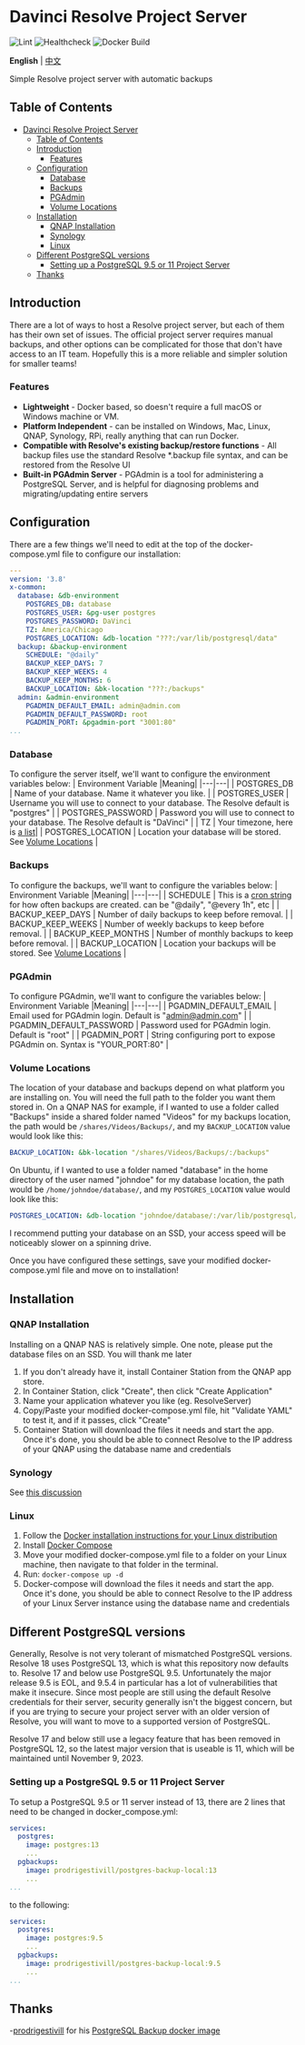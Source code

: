 # Davinci Resolve Project Server
![Lint](https://github.com/elliotmatson/Docker-Davinci-Resolve-Project-Server/actions/workflows/lint.yml/badge.svg)
![Healthcheck](https://github.com/elliotmatson/Docker-Davinci-Resolve-Project-Server/actions/workflows/stack-healthcheck.yml/badge.svg)
![Docker Build](https://github.com/elliotmatson/Docker-Davinci-Resolve-Project-Server/actions/workflows/docker.yml/badge.svg)

**English** | [中文](https://github.com/fly6516/Docker-Davinci-Resolve-Project-Server/blob/main/README_CN.md)

Simple Resolve project server with automatic backups

## Table of Contents
- [Davinci Resolve Project Server](#davinci-resolve-project-server)
  - [Table of Contents](#table-of-contents)
  - [Introduction](#introduction)
    - [Features](#features)
  - [Configuration](#configuration)
    - [Database](#database)
    - [Backups](#backups)
    - [PGAdmin](#pgadmin)
    - [Volume Locations](#volume-locations)
  - [Installation](#installation)
    - [QNAP Installation](#qnap-installation)
    - [Synology](#synology)
    - [Linux](#linux)
  - [Different PostgreSQL versions](#different-postgresql-versions)
    - [Setting up a PostgreSQL 9.5 or 11 Project Server](#setting-up-a-postgresql-95-or-11-project-server)
  - [Thanks](#thanks)

## Introduction

There are a lot of ways to host a Resolve project server, but each of them has their own set of issues. The official project server requires manual backups, and other options can be complicated for those that don't have access to an IT team. Hopefully this is a more reliable and simpler solution for smaller teams!

### Features
- **Lightweight** - Docker based, so doesn't require a full macOS or Windows machine or VM.
- **Platform Independent** - can be installed on Windows, Mac, Linux, QNAP, Synology, RPi, really anything that can run Docker.
- **Compatible with Resolve's existing backup/restore functions** - All backup files use the standard Resolve *.backup file syntax, and can be restored from the Resolve UI
- **Built-in PGAdmin Server** - PGAdmin is a tool for administering a PostgreSQL Server, and is helpful for diagnosing problems and migrating/updating entire servers

## Configuration
There are a few things we'll need to edit at the top of the docker-compose.yml file to configure our installation:
```yaml
---
version: '3.8'
x-common:
  database: &db-environment
    POSTGRES_DB: database
    POSTGRES_USER: &pg-user postgres
    POSTGRES_PASSWORD: DaVinci
    TZ: America/Chicago
    POSTGRES_LOCATION: &db-location "???:/var/lib/postgresql/data"
  backup: &backup-environment
    SCHEDULE: "@daily"
    BACKUP_KEEP_DAYS: 7
    BACKUP_KEEP_WEEKS: 4
    BACKUP_KEEP_MONTHS: 6
    BACKUP_LOCATION: &bk-location "???:/backups"
  admin: &admin-environment
    PGADMIN_DEFAULT_EMAIL: admin@admin.com
    PGADMIN_DEFAULT_PASSWORD: root
    PGADMIN_PORT: &pgadmin-port "3001:80"
...
```

### Database
To configure the server itself, we'll want to configure the environment variables below:
| Environment Variable  |Meaning|
|---|---|
| POSTGRES_DB       | Name of your database. Name it whatever you like. |
| POSTGRES_USER     | Username you will use to connect to your database. The Resolve default is "postgres"  |
| POSTGRES_PASSWORD | Password you will use to connect to your database. The Resolve default is "DaVinci"  |
| TZ                | Your timezone, here is [a list](https://en.wikipedia.org/wiki/List_of_tz_database_time_zones)|
| POSTGRES_LOCATION | Location your database will be stored. See [Volume Locations](#volume-locations) |

### Backups
To configure the backups, we'll want to configure the variables below:
| Environment Variable  |Meaning|
|---|---|
| SCHEDULE            | This is a [cron string](https://www.freeformatter.com/cron-expression-generator-quartz.html) for how often backups are created. can be "@daily", "@every 1h", etc |
| BACKUP_KEEP_DAYS    | Number of daily backups to keep before removal.  |
| BACKUP_KEEP_WEEKS   | Number of weekly backups to keep before removal.  |
| BACKUP_KEEP_MONTHS  | Number of monthly backups to keep before removal.  |
| BACKUP_LOCATION     | Location your backups will be stored. See [Volume Locations](#volume-locations) |

### PGAdmin
To configure PGAdmin, we'll want to configure the variables below:
| Environment Variable  |Meaning|
|---|---|
| PGADMIN_DEFAULT_EMAIL     | Email used for PGAdmin login. Default is "admin@admin.com"  |
| PGADMIN_DEFAULT_PASSWORD  | Password used for PGAdmin login. Default is "root"  |
| PGADMIN_PORT              | String configuring port to expose PGAdmin on. Syntax is "YOUR_PORT:80"  |

### Volume Locations
The location of your database and backups depend on what platform you are installing on. You will need the full path to the folder you want them stored in. On a QNAP NAS for example, if I wanted to use a folder called "Backups" inside a shared folder named "Videos" for my backups location, the path would be ```/shares/Videos/Backups/```, and my ```BACKUP_LOCATION``` value would look like this:
```yaml
BACKUP_LOCATION: &bk-location "/shares/Videos/Backups/:/backups"
```
 On Ubuntu, if I wanted to use a folder named "database" in the home directory of the user named "johndoe" for my database location, the path would be ```/home/johndoe/database/```, and my ```POSTGRES_LOCATION``` value would look like this:
```yaml
POSTGRES_LOCATION: &db-location "johndoe/database/:/var/lib/postgresql/data"
```

I recommend putting your database on an SSD, your access speed will be noticeably slower on a spinning drive.

Once you have configured these settings, save your modified docker-compose.yml file and move on to installation!

## Installation

### QNAP Installation
Installing on a QNAP NAS is relatively simple. One note, please  put the database files on an SSD. You will thank me later
1. If you don't already have it, install Container Station from the QNAP app store.
2. In Container Station, click "Create", then click "Create Application"
3. Name your application whatever you like (eg. ResolveServer)
4. Copy/Paste your modified docker-compose.yml file, hit "Validate YAML" to test it, and if it passes, click "Create"
5. Container Station will download the files it needs and start the app. Once it's done, you should be able to connect Resolve to the IP address of your QNAP using the database name and credentials


### Synology
See [this discussion](https://github.com/elliotmatson/Docker-Davinci-Resolve-Project-Server/discussions/15#discussioncomment-4615278)

### Linux
1. Follow the [Docker installation instructions for your Linux distribution](https://docs.docker.com/engine/install/)
2. Install [Docker Compose](https://docs.docker.com/compose/install/)
3. Move your modified docker-compose.yml file to a folder on your Linux machine, then navigate to that folder in the terminal.
4. Run:
```docker-compose up -d```
5. Docker-compose will download the files it needs and start the app. Once it's done, you should be able to connect Resolve to the IP address of your Linux Server instance using the database name and credentials


## Different PostgreSQL versions
Generally, Resolve is not very tolerant of mismatched PostgreSQL versions. Resolve 18 uses PostgreSQL 13, which is what this repository now defaults to. Resolve 17 and below use PostgreSQL 9.5. Unfortunately the major release 9.5 is EOL, and 9.5.4 in particular has a lot of vulnerabilities that make it insecure.
Since most people are still using the default Resolve credentials for their server, security generally isn't the biggest concern, but if you are trying to secure your project server with an older version of Resolve, you will want to move to a supported version of PostgreSQL.

Resolve 17 and below still use a legacy feature that has been removed in PostgreSQL 12, so the latest major version that is useable is 11, which will be maintained until November 9, 2023.

### Setting up a PostgreSQL 9.5 or 11 Project Server
To setup a PostgreSQL 9.5 or 11 server instead of 13, there are 2 lines that need to be changed in docker_compose.yml:
```yaml
services:
  postgres:
    image: postgres:13
    ...
  pgbackups:
    image: prodrigestivill/postgres-backup-local:13
    ...
...
```
to the following:
```yaml
services:
  postgres:
    image: postgres:9.5
    ...
  pgbackups:
    image: prodrigestivill/postgres-backup-local:9.5
    ...
...
```
## Thanks
-[prodrigestivill](https://github.com/prodrigestivill/) for his [PostgreSQL Backup docker image](https://github.com/prodrigestivill/docker-postgres-backup-local)
